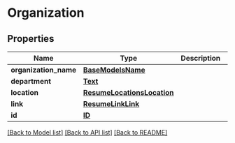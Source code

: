 # Organization


## Properties
Name | Type | Description | Notes
------------ | ------------- | ------------- | -------------
**organization_name** | [**BaseModelsName**](BaseModelsName.md) |  | [optional] 
**department** | [**Text**](Text.md) |  | [optional] 
**location** | [**ResumeLocationsLocation**](ResumeLocationsLocation.md) |  | [optional] 
**link** | [**ResumeLinkLink**](ResumeLinkLink.md) |  | [optional] 
**id** | [**ID**](ID.md) |  | [optional] 

[[Back to Model list]](../README.md#documentation-for-models) [[Back to API list]](../README.md#documentation-for-api-endpoints) [[Back to README]](../README.md)


